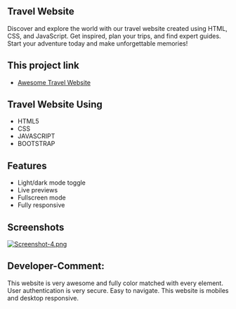 ## Travel Website
Discover and explore the world with our travel website created using HTML, CSS, and JavaScript. Get inspired, plan your trips, and find expert guides. Start your adventure today and make unforgettable memories!
## This project link 
 - [Awesome Travel Website](https://jocular-puffpuff-722521.netlify.app)
## Travel Website Using
- HTML5
- CSS
- JAVASCRIPT 
- BOOTSTRAP
## Features
- Light/dark mode toggle
- Live previews
- Fullscreen mode
- Fully responsive
## Screenshots
[![Screenshot-4.png](https://i.postimg.cc/RhVcQT5X/Screenshot-4.png)](https://postimg.cc/bDWDqkvt)
## Developer-Comment:
This website is very awesome and fully color matched with every element. User authentication is very secure. Easy to navigate. This website is mobiles and desktop responsive.
